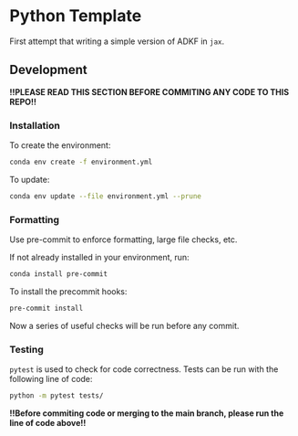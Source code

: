 # Python Template

First attempt that writing a simple version of ADKF in `jax`.

## Development

**!!PLEASE READ THIS SECTION BEFORE COMMITING ANY CODE TO THIS REPO!!**

### Installation

To create the environment:

```bash
conda env create -f environment.yml
```

To update:

```bash
conda env update --file environment.yml --prune
```

### Formatting

Use pre-commit to enforce formatting, large file checks, etc.

If not already installed in your environment, run:

```bash
conda install pre-commit
```

To install the precommit hooks:

```bash
pre-commit install
```

Now a series of useful checks will be run before any commit.

### Testing

`pytest` is used to check for code correctness.
Tests can be run with the following line of code:

```bash
python -m pytest tests/
```

**!!Before commiting code or merging to the main branch, please run the line of code above!!**
